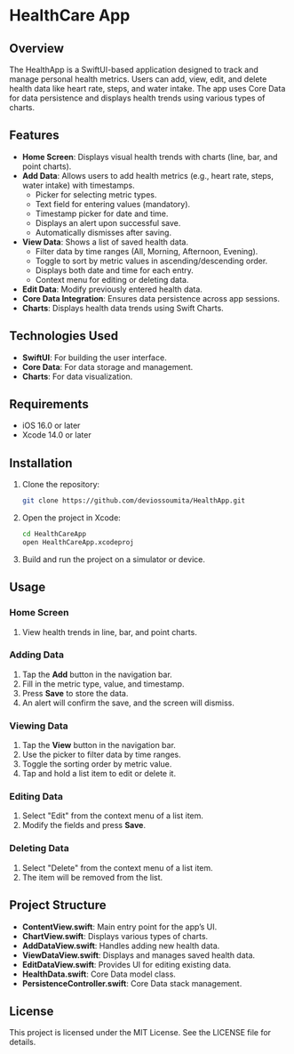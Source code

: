 # HealthCare App

## Overview
The HealthApp is a SwiftUI-based application designed to track and manage personal health metrics. Users can add, view, edit, and delete health data like heart rate, steps, and water intake. The app uses Core Data for data persistence and displays health trends using various types of charts.

## Features
- **Home Screen**: Displays visual health trends with charts (line, bar, and point charts).
- **Add Data**: Allows users to add health metrics (e.g., heart rate, steps, water intake) with timestamps.
  - Picker for selecting metric types.
  - Text field for entering values (mandatory).
  - Timestamp picker for date and time.
  - Displays an alert upon successful save.
  - Automatically dismisses after saving.
- **View Data**: Shows a list of saved health data.
  - Filter data by time ranges (All, Morning, Afternoon, Evening).
  - Toggle to sort by metric values in ascending/descending order.
  - Displays both date and time for each entry.
  - Context menu for editing or deleting data.
- **Edit Data**: Modify previously entered health data.
- **Core Data Integration**: Ensures data persistence across app sessions.
- **Charts**: Displays health data trends using Swift Charts.

## Technologies Used
- **SwiftUI**: For building the user interface.
- **Core Data**: For data storage and management.
- **Charts**: For data visualization.

## Requirements
- iOS 16.0 or later
- Xcode 14.0 or later

## Installation
1. Clone the repository:
   ```bash
   git clone https://github.com/deviossoumita/HealthApp.git
   ```
2. Open the project in Xcode:
   ```bash
   cd HealthCareApp
   open HealthCareApp.xcodeproj
   ```
3. Build and run the project on a simulator or device.

## Usage
### Home Screen
1. View health trends in line, bar, and point charts.

### Adding Data
1. Tap the **Add** button in the navigation bar.
2. Fill in the metric type, value, and timestamp.
3. Press **Save** to store the data.
4. An alert will confirm the save, and the screen will dismiss.

### Viewing Data
1. Tap the **View** button in the navigation bar.
2. Use the picker to filter data by time ranges.
3. Toggle the sorting order by metric value.
4. Tap and hold a list item to edit or delete it.

### Editing Data
1. Select "Edit" from the context menu of a list item.
2. Modify the fields and press **Save**.

### Deleting Data
1. Select "Delete" from the context menu of a list item.
2. The item will be removed from the list.

## Project Structure
- **ContentView.swift**: Main entry point for the app’s UI.
- **ChartView.swift**: Displays various types of charts.
- **AddDataView.swift**: Handles adding new health data.
- **ViewDataView.swift**: Displays and manages saved health data.
- **EditDataView.swift**: Provides UI for editing existing data.
- **HealthData.swift**: Core Data model class.
- **PersistenceController.swift**: Core Data stack management.

## License
This project is licensed under the MIT License. See the LICENSE file for details.

